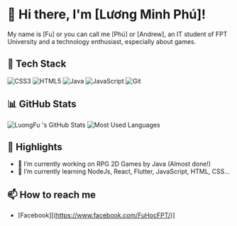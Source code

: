 # 👋 Hi there, I'm [Lương Minh Phú]!

My name is [Fu] or you can call me [Phú] or [Andrew], an IT student of FPT University and a technology enthusiast, especially about games.

## 🚀 Tech Stack
![CSS3](https://img.shields.io/badge/-CSS3-1572B6?style=flat&logo=css3&logoColor=white)
![HTML5](https://img.shields.io/badge/-HTML5-E34F26?style=flat&logo=html5&logoColor=white)
![Java](https://img.shields.io/badge/-Java-007396?style=flat&logo=java&logoColor=white)
![JavaScript](https://img.shields.io/badge/-JavaScript-F7DF1E?style=flat&logo=javascript&logoColor=black)
![Git](https://img.shields.io/badge/-Git-F05032?style=flat&logo=git&logoColor=white)

## 📊 GitHub Stats
![LuongFu 's GitHub Stats](https://github-readme-stats.vercel.app/api?username=LuongFu&show_icons=true&theme=radical)
![Most Used Languages](https://github-readme-stats.vercel.app/api/top-langs/?username=LuongFu&layout=compact&theme=radical)


## 🌟 Highlights
- 🔭 I’m currently working on RPG 2D Games by Java (Almost done!)
- 🌱 I’m currently learning NodeJs, React, Flutter, JavaScript, HTML, CSS...

## 📫 How to reach me
- [Facebook][(https://www.facebook.com/FuHocFPT/)]

